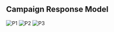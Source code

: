 Campaign Response Model
---------------------------
![P1](https://user-images.githubusercontent.com/77845862/122633107-0d1b5680-d101-11eb-85a3-f28c5bcabb70.JPG)
![P2](https://user-images.githubusercontent.com/77845862/122633109-10aedd80-d101-11eb-9a4c-be51c75f6924.JPG)
![P3](https://user-images.githubusercontent.com/77845862/122633110-13113780-d101-11eb-8c9e-3ded5622ff3c.JPG)
